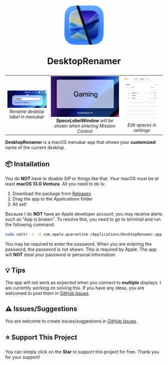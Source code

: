 <h1 align="center">
  <img src="/DesktopRenamer/Resources/DesktopRenamerIcon_Default.png" width="25%" alt=""/>  
  <p></p>
  <p align="center">DesktopRenamer</p>
</h1>

<table align="center" border="0" cellpadding="0" cellspacing="0">
  <tr>
    <td align="center">
      <img src="/DesktopRenamer/Resources/Demo/DesktopRenamer_v1-4-0_Rename.png" width="300"/><br>
      <i>Rename desktop label in menubar</i>
    </td>
    <td align="center">
      <img src="/DesktopRenamer/Resources/Demo/DesktopRenamer_v1-4-0_SLW.png" width="300"/><br>
      <i><b>SpaceLabelWindow</b> will be shown when entering Mission Control</i>
    </td>
    <td align="center">
      <img src="/DesktopRenamer/Resources/Demo/DesktopRenamer_v1-4-0_SpaceEdit.png" width="300"/><br>
      <i>Edit spaces in settings</i>
    </td>
  </tr>
</table>

**DesktopRenamer** is a macOS menubar app that shows your **customized** name of the current desktop.

## 📦 Installation

You do **NOT** have to disable *SIP* or things like that. Your macOS must be at least **macOS 13.0 Ventura**. All you need to do is:

1. Download the package from [Releases](https://github.com/gitmichaelqiu/DesktopRenamer/releases/)
2. Drag the app to the *Applications* folder
3. All set!

Because I do **NOT** have an Apple developer account, you may receive alerts such as "App is broken". To resolve this, you need to go to *terminal* and run the following command:

```bash
sudo xattr -r -d com.apple.quarantine /Applications/DesktopRenamer.app
```

You may be required to enter the password. When you are entering the password, the password is not shown. This is required by Apple. The app will **NOT** steal your password or personal information.

## 💡 Tips

The app will not work as expected when you connect to **multiple** displays. I am currently working on solving this. If you have any ideas, you are welcomed to post them in [GitHub Issues](https://github.com/gitmichaelqiu/DesktopRenamer/issues).

## ⚠️ Issues/Suggestions

You are welcome to create issues/suggestions in [GitHub Issues](https://github.com/gitmichaelqiu/DesktopRenamer/issues).

## ⭐ Support This Project

You can simply click on the **Star** to support this project for free. Thank you for your support!
